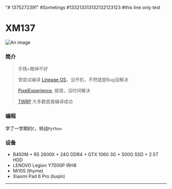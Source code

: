 "# 1375272391" 
#Sometings
#133213313132132123123
#this line only test
# XM137 <Badge type="warning" text="大一在读手残党" />
![An image](http://q1.qlogo.cn/g?b=qq&nk=1375272391&s=160)

### 简介
> 手残+眼神不好
> 
> 曾尝试编译 
> [Lineage OS](https://github.com/LineageOS)，没开机，不然就是Bug没解决
> 
> [PixelExperience](https://github.com/PixelExperience/), 报错，没时间解决
> 
> [TWRP](https://github.com/TeamWin/Team-Win-Recovery-Project) 大多数直接编译成功


### 编程
学了一学期的`C`，转战`Python`

### 设备
- B450M + R5 2600X + 24G DDR4 + GTX 1060 3G + 500G SSD + 2.5T HDD
- LENOVO Legion Y7000P IRH8 
- Mi10S (thyme) 
- Xiaomi Pad 6 Pro (liuqin)

___
